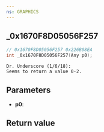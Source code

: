 ```yaml
---
ns: GRAPHICS
---
```

## _0x1670F8D05056F257

```c
// 0x1670F8D05056F257 0x226B08EA
int _0x1670F8D05056F257(Any p0);
```

```
Dr. Underscore (1/6/18):  
Seems to return a value 0-2.  
```

## Parameters
* **p0**: 

## Return value
